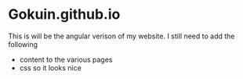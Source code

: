 # Gokuin.github.io
This is will be the angular verison of my website. I still need to add the following
 - content to the various pages
 - css so it looks nice
 
